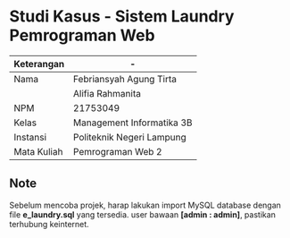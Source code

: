 # Studi Kasus - Sistem Laundry Pemrograman Web

| Keterangan    | -                         |
| ------------- | ------------------------- |
| Nama          | Febriansyah Agung Tirta   |
|               | Alifia Rahmanita          |
| NPM           | 21753049                  |
| Kelas         | Management Informatika 3B |
| Instansi      | Politeknik Negeri Lampung |
| Mata Kuliah   | Pemrograman Web 2         |

## Note

Sebelum mencoba projek, harap lakukan import MySQL database dengan file **e_laundry.sql** yang tersedia. user bawaan **[admin : admin]**, pastikan terhubung keinternet.